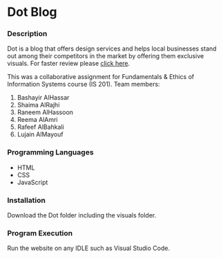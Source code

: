 # Dot Blog
### Description
Dot is a blog that offers design services and helps local businesses stand out among their competitors in the market by offering them exclusive visuals.
For faster review please [click here](https://httpsbashayer.github.io/DotBlog).

This was a collaborative assignment for Fundamentals & Ethics of Information Systems course (IS 201).
Team members:
1. Bashayir AlHassar
2. Shaima AlRajhi
3. Raneem AlHassoon
4. Reema AlAmri
5. Rafeef AlBahkali
6. Lujain AlMayouf
### Programming Languages
- HTML
- CSS
- JavaScript
### Installation
Download the Dot folder including the visuals folder.
### Program Execution
Run the website on any IDLE such as Visual Studio Code.

